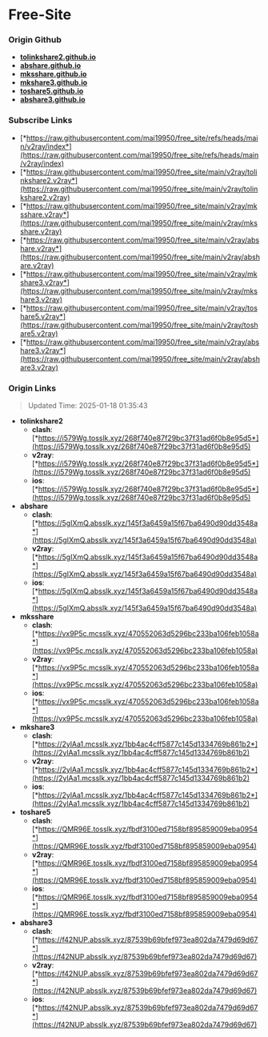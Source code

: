 # Free-Site

### Origin Github

- [**tolinkshare2.github.io**](https://github.com/tolinkshare2/tolinkshare2.github.io)
- [**abshare.github.io**](https://github.com/abshare/abshare.github.io)
- [**mksshare.github.io**](https://github.com/mksshare/mksshare.github.io)
- [**mkshare3.github.io**](https://github.com/mkshare3/mkshare3.github.io)
- [**toshare5.github.io**](https://github.com/toshare5/toshare5.github.io)
- [**abshare3.github.io**](https://github.com/abshare3/abshare3.github.io)

### Subscribe Links

- [*https://raw.githubusercontent.com/mai19950/free_site/refs/heads/main/v2ray/index*](https://raw.githubusercontent.com/mai19950/free_site/refs/heads/main/v2ray/index)
- [*https://raw.githubusercontent.com/mai19950/free_site/main/v2ray/tolinkshare2.v2ray*](https://raw.githubusercontent.com/mai19950/free_site/main/v2ray/tolinkshare2.v2ray)
- [*https://raw.githubusercontent.com/mai19950/free_site/main/v2ray/mksshare.v2ray*](https://raw.githubusercontent.com/mai19950/free_site/main/v2ray/mksshare.v2ray)
- [*https://raw.githubusercontent.com/mai19950/free_site/main/v2ray/abshare.v2ray*](https://raw.githubusercontent.com/mai19950/free_site/main/v2ray/abshare.v2ray)
- [*https://raw.githubusercontent.com/mai19950/free_site/main/v2ray/mkshare3.v2ray*](https://raw.githubusercontent.com/mai19950/free_site/main/v2ray/mkshare3.v2ray)
- [*https://raw.githubusercontent.com/mai19950/free_site/main/v2ray/toshare5.v2ray*](https://raw.githubusercontent.com/mai19950/free_site/main/v2ray/toshare5.v2ray)
- [*https://raw.githubusercontent.com/mai19950/free_site/main/v2ray/abshare3.v2ray*](https://raw.githubusercontent.com/mai19950/free_site/main/v2ray/abshare3.v2ray)

### Origin Links

> Updated Time: 2025-01-18 01:35:43

- **tolinkshare2**
  - **clash**: [*https://i579Wg.tosslk.xyz/268f740e87f29bc37f31ad6f0b8e95d5*](https://i579Wg.tosslk.xyz/268f740e87f29bc37f31ad6f0b8e95d5)
  - **v2ray**: [*https://i579Wg.tosslk.xyz/268f740e87f29bc37f31ad6f0b8e95d5*](https://i579Wg.tosslk.xyz/268f740e87f29bc37f31ad6f0b8e95d5)
  - **ios**: [*https://i579Wg.tosslk.xyz/268f740e87f29bc37f31ad6f0b8e95d5*](https://i579Wg.tosslk.xyz/268f740e87f29bc37f31ad6f0b8e95d5)
- **abshare**
  - **clash**: [*https://5gIXmQ.absslk.xyz/145f3a6459a15f67ba6490d90dd3548a*](https://5gIXmQ.absslk.xyz/145f3a6459a15f67ba6490d90dd3548a)
  - **v2ray**: [*https://5gIXmQ.absslk.xyz/145f3a6459a15f67ba6490d90dd3548a*](https://5gIXmQ.absslk.xyz/145f3a6459a15f67ba6490d90dd3548a)
  - **ios**: [*https://5gIXmQ.absslk.xyz/145f3a6459a15f67ba6490d90dd3548a*](https://5gIXmQ.absslk.xyz/145f3a6459a15f67ba6490d90dd3548a)
- **mksshare**
  - **clash**: [*https://vx9P5c.mcsslk.xyz/470552063d5296bc233ba106feb1058a*](https://vx9P5c.mcsslk.xyz/470552063d5296bc233ba106feb1058a)
  - **v2ray**: [*https://vx9P5c.mcsslk.xyz/470552063d5296bc233ba106feb1058a*](https://vx9P5c.mcsslk.xyz/470552063d5296bc233ba106feb1058a)
  - **ios**: [*https://vx9P5c.mcsslk.xyz/470552063d5296bc233ba106feb1058a*](https://vx9P5c.mcsslk.xyz/470552063d5296bc233ba106feb1058a)
- **mkshare3**
  - **clash**: [*https://2ylAa1.mcsslk.xyz/1bb4ac4cff5877c145d1334769b861b2*](https://2ylAa1.mcsslk.xyz/1bb4ac4cff5877c145d1334769b861b2)
  - **v2ray**: [*https://2ylAa1.mcsslk.xyz/1bb4ac4cff5877c145d1334769b861b2*](https://2ylAa1.mcsslk.xyz/1bb4ac4cff5877c145d1334769b861b2)
  - **ios**: [*https://2ylAa1.mcsslk.xyz/1bb4ac4cff5877c145d1334769b861b2*](https://2ylAa1.mcsslk.xyz/1bb4ac4cff5877c145d1334769b861b2)
- **toshare5**
  - **clash**: [*https://QMR96E.tosslk.xyz/fbdf3100ed7158bf895859009eba0954*](https://QMR96E.tosslk.xyz/fbdf3100ed7158bf895859009eba0954)
  - **v2ray**: [*https://QMR96E.tosslk.xyz/fbdf3100ed7158bf895859009eba0954*](https://QMR96E.tosslk.xyz/fbdf3100ed7158bf895859009eba0954)
  - **ios**: [*https://QMR96E.tosslk.xyz/fbdf3100ed7158bf895859009eba0954*](https://QMR96E.tosslk.xyz/fbdf3100ed7158bf895859009eba0954)
- **abshare3**
  - **clash**: [*https://f42NUP.absslk.xyz/87539b69bfef973ea802da7479d69d67*](https://f42NUP.absslk.xyz/87539b69bfef973ea802da7479d69d67)
  - **v2ray**: [*https://f42NUP.absslk.xyz/87539b69bfef973ea802da7479d69d67*](https://f42NUP.absslk.xyz/87539b69bfef973ea802da7479d69d67)
  - **ios**: [*https://f42NUP.absslk.xyz/87539b69bfef973ea802da7479d69d67*](https://f42NUP.absslk.xyz/87539b69bfef973ea802da7479d69d67)
